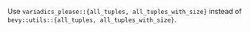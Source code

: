 Use `variadics_please::{all_tuples, all_tuples_with_size}` instead of `bevy::utils::{all_tuples, all_tuples_with_size}`.
